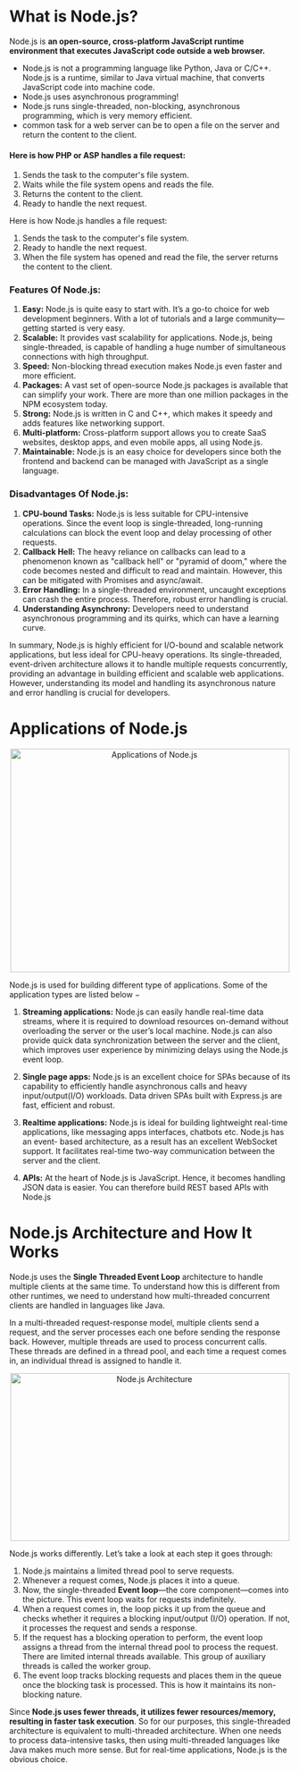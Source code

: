 # What is Node.js?

Node.js is <b>an open-source, cross-platform JavaScript runtime environment that executes JavaScript code outside a web browser.</b>

- Node.js is not a programming language like Python, Java or C/C++. Node.js is a runtime, similar to Java virtual machine, that converts JavaScript code into machine code.
- Node.js uses asynchronous programming!
- Node.js runs single-threaded, non-blocking, asynchronous programming, which is very memory efficient.
- common task for a web server can be to open a file on the server and return the content to the client.
 
<h4>Here is how PHP or ASP handles a file request:</h4>

1. Sends the task to the computer's file system.
2. Waits while the file system opens and reads the file.
3. Returns the content to the client.
4. Ready to handle the next request.
 
Here is how Node.js handles a file request:

1. Sends the task to the computer's file system.
2. Ready to handle the next request.
3. When the file system has opened and read the file, the server returns the content to the client.
 
<h3>Features Of Node.js:</h3>   

1. <b>Easy:</b> Node.js is quite easy to start with. It’s a go-to choice for web development beginners. With a lot of tutorials and a large community—getting started is very easy.
2. <b>Scalable:</b> It provides vast scalability for applications. Node.js, being single-threaded, is capable of handling a huge number of simultaneous connections with high throughput.
3. <b>Speed:</b> Non-blocking thread execution makes Node.js even faster and more efficient.
4. <b>Packages:</b> A vast set of open-source Node.js packages is available that can simplify your work. There are more than one million packages in the NPM ecosystem today.
5. <b>Strong:</b> Node.js is written in C and C++, which makes it speedy and adds features like networking support.
6. <b>Multi-platform:</b> Cross-platform support allows you to create SaaS websites, desktop apps, and even mobile apps, all using Node.js.
7. <b>Maintainable:</b> Node.js is an easy choice for developers since both the frontend and backend can be managed with JavaScript as a single language.

<h3>Disadvantages Of Node.js:</h3>

1. <b>CPU-bound Tasks:</b> Node.js is less suitable for CPU-intensive operations. Since the event loop is single-threaded, long-running calculations can block the event loop and delay processing of other requests.
2. <b>Callback Hell:</b> The heavy reliance on callbacks can lead to a phenomenon known as "callback hell" or "pyramid of doom," where the code becomes nested and difficult to read and maintain. However, this can be mitigated with Promises and async/await.
3. <b>Error Handling:</b> In a single-threaded environment, uncaught exceptions can crash the entire process. Therefore, robust error handling is crucial.
4. <b>Understanding Asynchrony:</b> Developers need to understand asynchronous programming and its quirks, which can have a learning curve.

In summary, Node.js is highly efficient for I/O-bound and scalable network applications, but less ideal for CPU-heavy operations. Its single-threaded, event-driven architecture allows it to handle multiple requests concurrently, providing an advantage in building efficient and scalable web applications. However, understanding its model and handling its asynchronous nature and error handling is crucial for developers.

# Applications of Node.js

<p align="center">
  <img src="https://github.com/omar-gamel/nodejs-article/blob/main/nodejs-applications.png" alt="Applications of Node.js" width="500" height="400">
</p>

Node.js is used for building different type of applications. Some of the application types are listed below −

1. <b>Streaming applications:</b> Node.js can easily handle real-time data streams, where it is required to download resources on-demand without overloading the server or the user’s local machine. Node.js can also provide quick data synchronization between the server and the client, which improves user experience by minimizing delays using the Node.js event loop.

2. <b>Single page apps:</b> Node.js is an excellent choice for SPAs because of its capability to efficiently handle asynchronous calls and heavy input/output(I/O) workloads. Data driven SPAs built with Express.js are fast, efficient and robust.

3. <b>Realtime applications:</b> Node.js is ideal for building lightweight real-time applications, like messaging apps interfaces, chatbots etc. Node.js has an event- based architecture, as a result has an excellent WebSocket support. It facilitates real-time two-way communication between the server and the client.

4. <b>APIs:</b> At the heart of Node.js is JavaScript. Hence, it becomes handling JSON data is easier. You can therefore build REST based APIs with Node.js
   
# Node.js Architecture and How It Works

Node.js uses the <b>Single Threaded Event Loop</b> architecture to handle multiple clients at the same time. To understand how this is different from other runtimes, we need to understand how multi-threaded concurrent clients are handled in languages like Java.

In a multi-threaded request-response model, multiple clients send a request, and the server processes each one before sending the response back. However, multiple threads are used to process concurrent calls. These threads are defined in a thread pool, and each time a request comes in, an individual thread is assigned to handle it.

<p align="center">
  <img src="https://github.com/omar-gamel/nodejs-article/blob/main/Nodejs-Architecture.png" alt="Node.js Architecture" width="500" height="300">
</p>

Node.js works differently. Let’s take a look at each step it goes through:

1. Node.js maintains a limited thread pool to serve requests.
2. Whenever a request comes, Node.js places it into a queue.
3. Now, the single-threaded <b>Event loop</b>—the core component—comes into the picture. This event loop waits for requests indefinitely.
4. When a request comes in, the loop picks it up from the queue and checks whether it requires a blocking input/output (I/O) operation. If not, it processes the request and sends a response.
5. If the request has a blocking operation to perform, the event loop assigns a thread from the internal thread pool to process the request. There are limited internal threads available. This group of auxiliary threads is called the worker group.
6. The event loop tracks blocking requests and places them in the queue once the blocking task is processed. This is how it maintains its non-blocking nature.
   
Since <b>Node.js uses fewer threads, it utilizes fewer resources/memory, resulting in faster task execution</b>. So for our purposes, this single-threaded architecture is equivalent to multi-threaded architecture. When one needs to process data-intensive tasks, then using multi-threaded languages like Java makes much more sense. But for real-time applications, Node.js is the obvious choice.

